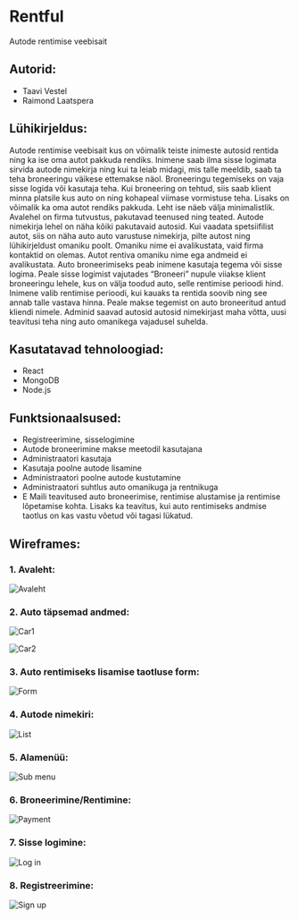 # Rentful


Autode rentimise veebisait

## Autorid:

- Taavi Vestel 
- Raimond Laatspera

## Lühikirjeldus:

Autode rentimise veebisait kus on võimalik teiste inimeste autosid rentida ning ka ise oma autot pakkuda rendiks. Inimene saab ilma sisse logimata sirvida autode nimekirja ning kui ta leiab midagi, mis talle meeldib, saab ta teha broneeringu väikese ettemakse näol. Broneeringu tegemiseks on vaja sisse logida või kasutaja teha. Kui broneering on tehtud, siis saab klient minna platsile kus auto on ning kohapeal viimase vormistuse teha. 
Lisaks on võimalik ka oma autot rendiks pakkuda. Leht ise näeb välja minimalistlik. Avalehel on firma tutvustus, pakutavad teenused ning teated. Autode nimekirja lehel on näha kõiki pakutavaid autosid. Kui vaadata spetsiifilist autot, siis on näha auto auto varustuse nimekirja, pilte autost ning lühikirjeldust omaniku poolt. Omaniku nime ei avalikustata, vaid firma kontaktid on olemas. Autot rentiva omaniku nime ega andmeid ei avalikustata. 
Auto broneerimiseks peab inimene kasutaja tegema või sisse logima. Peale sisse logimist vajutades “Broneeri” nupule viiakse klient broneeringu lehele, kus on välja toodud auto, selle rentimise perioodi hind. Inimene valib rentimise perioodi, kui kauaks ta rentida soovib ning see annab talle vastava hinna. Peale makse tegemist on auto broneeritud antud kliendi nimele. 
Adminid saavad autosid autosid nimekirjast maha võtta, uusi teavitusi teha ning auto omanikega vajadusel suhelda. 

## Kasutatavad tehnoloogiad:

- React
- MongoDB
- Node.js

## Funktsionaalsused:

- Registreerimine, sisselogimine
- Autode broneerimine makse meetodil kasutajana
- Administraatori kasutaja
- Kasutaja poolne autode lisamine
- Administraatori poolne autode kustutamine
- Administraatori suhtlus auto omanikuga ja rentnikuga
- E Maili teavitused auto broneerimise, rentimise alustamise ja rentimise lõpetamise kohta. Lisaks ka teavitus, kui auto rentimiseks andmise taotlus on kas vastu võetud või tagasi lükatud.

## Wireframes:

### 1. Avaleht:

![Avaleht](https://github.com/rakenduste-programmeerimine-2021/rentful/blob/main/wireframe/Avaleht.png)

### 2. Auto täpsemad andmed:

![Car1](https://github.com/rakenduste-programmeerimine-2021/rentful/blob/main/wireframe/Car1.png)

![Car2](https://github.com/rakenduste-programmeerimine-2021/rentful/blob/main/wireframe/Car2.png)

### 3. Auto rentimiseks lisamise taotluse form:

![Form](https://github.com/rakenduste-programmeerimine-2021/rentful/blob/main/wireframe/Form.png)

### 4. Autode nimekiri:
![List](https://github.com/rakenduste-programmeerimine-2021/rentful/blob/main/wireframe/List.png)

### 5. Alamenüü:
![Sub menu](https://github.com/rakenduste-programmeerimine-2021/rentful/blob/main/wireframe/Sub%20menu.png)

### 6. Broneerimine/Rentimine:
![Payment](https://github.com/rakenduste-programmeerimine-2021/rentful/blob/main/wireframe/Payment.png)

### 7. Sisse logimine:
![Log in](https://github.com/rakenduste-programmeerimine-2021/rentful/blob/main/wireframe/Log%20in.png)

### 8. Registreerimine:
![Sign up](https://github.com/rakenduste-programmeerimine-2021/rentful/blob/main/wireframe/sign%20up.png)
